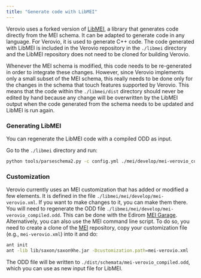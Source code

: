 ```yaml
---
title: "Generate code with LibMEI"
---
```


Verovio uses a forked version of [LibMEI](https://github.com/DDMAL/libmei), a library that generates code directly from the MEI schema. It can be adapted to generate code in any language. For Verovio, it is used to generate C++ code. The code generated with LibMEI is included in the Verovio repository in the `./libmei` directory and the LibMEI repository does not need to be cloned for building Verovio.

Whenever the MEI schema is modified, this code needs to be re-generated in order to integrate these changes. However, since Verovio implements only a small subset of the MEI schema, this really needs to be done only for the changes in the schema that touch features supported by Verovio. This means that the code within the `./libmei/dist` directory should never be edited by hand because any change will be overwritten by the LibMEI output when the code generated from the schema needs to be updated and LibMEI is run again.

### Generating LibMEI

You can regenerate the LibMEI code with a compiled ODD as input.

Go to the `./libmei` directory and run:

```bash
python tools/parseschema2.py -c config.yml ./mei/develop/mei-verovio_compiled.odd
```

### Customization

Verovio currently uses an MEI customization that has added or modified a few elements. It is defined in the file `./libmei/mei/develop/mei-verovio.xml`. If you want to make changes to it, you can make them there. You will need to regenerate the ODD file `./libmei/mei/develop/mei-verovio_compiled.odd`. This can be done with the Edirom [MEI Garage](https://meigarage.edirom.de/). Alternatively, you can also use the MEI command line script. To do so, you need to create a clone of the [MEI](https://github.com/music-encoding/music-encoding) repository, copy your customization file (e.g., `mei-verovio.xml`) into it and do:

```bash
ant init
ant -lib lib/saxon/saxon9he.jar -Dcustomization.path=mei-verovio.xml
```

The ODD file will be written to `./dist/schemata/mei-verovio_compiled.odd`, which you can use as new input file for LibMEI.
